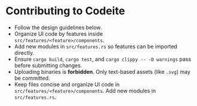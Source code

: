# Contributing to Codeite

* Follow the design guidelines below.
* Organize UI code by features inside `src/features/<feature>/components`.
* Add new modules in `src/features.rs` so features can be imported directly.
* Ensure `cargo build`, `cargo test`, and `cargo clippy -- -D warnings` pass before submitting changes.
* Uploading binaries is **forbidden**. Only text-based assets (like `.svg`) may be committed.
* Keep files concise and organize UI code in `src/features/<feature>/components`. Add new modules in `src/features.rs`.
